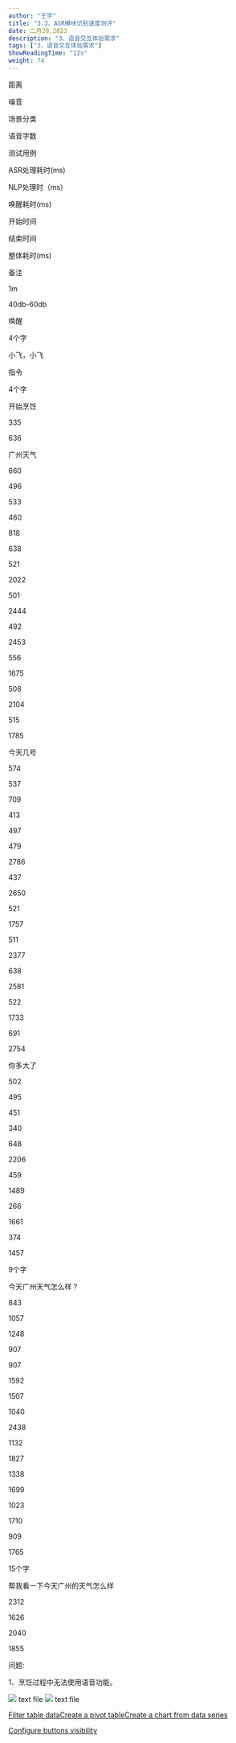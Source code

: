 ```yaml
---
author: "王宇"
title: "3.3、ASR模块识别速度测评"
date: 二月28,2023
description: "3、语音交互体验需求"
tags: ["3、语音交互体验需求"]
ShowReadingTime: "12s"
weight: 74
---
```

距离

噪音

场景分类

语音字数

测试用例

ASR处理耗时(ms)

NLP处理时（ms）

唤醒耗时(ms)

开始时间

结束时间

整体耗时(ms)

备注

1m  
  
  
  
  
  
  
  
  

40db-60db

唤醒  
  
  

4个字  
  
  

小飞，小飞

  

  

  

  

  

  

  

  

  

  

  

  

  

  

  

  

  

  

  

  

  

  

  

  

  

  

  

  

  

  

  

指令  
  
  
  
  

4个字  
  

开始烹饪

335

  

  

  

  

  

  

  

636

  

  

  

  

  

  

广州天气

660

  

  

  

  

  

  

  

496

  

  

  

  

  

  

  

533

  

  

  

  

  

  

  

460

  

  

  

  

  

  

  

818

  

  

  

  

  

  

  

638

  

  

  

  

  

  

  

521

2022

  

  

  

  

  

  

501

2444

  

  

  

  

  

  

492

2453

  

  

  

  

  

  

556

1675

  

  

  

  

  

  

508

2104

  

  

  

  

  

  

515

1785

  

  

  

  

  

今天几号

574

  

  

  

  

  

  

  

537

  

  

  

  

  

  

  

709

  

  

  

  

  

  

  

413

  

  

  

  

  

  

  

497

  

  

  

  

  

  

  

479

2786

  

  

  

  

  

  

437

2650

  

  

  

  

  

  

521

1757

  

  

  

  

  

  

511

2377

  

  

  

  

  

  

638

2581

  

  

  

  

  

  

522

1733

  

  

  

  

  

  

691

2754

  

  

  

  

  

你多大了

502

  

  

  

  

  

  

  

495

  

  

  

  

  

  

  

451

  

  

  

  

  

  

  

340

  

  

  

  

  

  

  

648

2206

  

  

  

  

  

  

459

1489

  

  

  

  

  

  

266

1661

  

  

  

  

  

  

374

1457

  

  

  

  

  

9个字

今天广州天气怎么样？

843

  

  

  

  

  

  

  

1057

  

  

  

  

  

  

  

1248

  

  

  

  

  

  

  

907

  

  

  

  

  

  

  

907

  

  

  

  

  

  

  

1592

  

  

  

  

  

  

  

1507

  

  

  

  

  

  

  

1040

2438

  

  

  

  

  

  

1132

1827

  

  

  

  

  

  

1338

1699

  

  

  

  

  

  

1023

1710

  

  

  

  

  

  

909

1765

  

  

  

  

  

15个字

帮我看一下今天广州的天气怎么样

2312

1626

  

  

  

  

  

  

  

2040

1855

  

  

  

  

  

问题: 

1、烹饪过程中无法使用语音功能。

 [![](/rest/documentConversion/latest/conversion/thumbnail/97879734/1)](/download/attachments/97878715/2023-02-23_c.txt?version=1&modificationDate=1677149760183&api=v2) text file [![](/rest/documentConversion/latest/conversion/thumbnail/97879735/1)](/download/attachments/97878715/2023-02-23_b.txt?version=1&modificationDate=1677149760296&api=v2) text file

[Filter table data](#)[Create a pivot table](#)[Create a chart from data series](#)

[Configure buttons visibility](/users/tfac-settings.action)